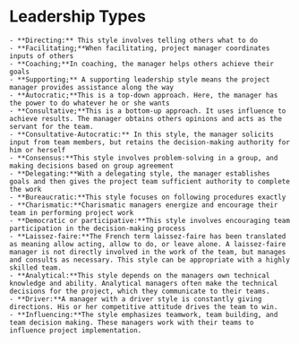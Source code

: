 # Leadership Types

	- **Directing:** This style involves telling others what to do
	- **Facilitating;**When facilitating, project manager coordinates inputs of others
	- **Coaching;**In coaching, the manager helps others achieve their goals
	- **Supporting;** A supporting leadership style means the project manager provides assistance along the way
	- **Autocratic;**This is a top-down approach. Here, the manager has the power to do whatever he or she wants
	- **Consultative;**This is a bottom-up approach. It uses influence to achieve results. The manager obtains others opinions and acts as the servant for the team.
	- **Consultative-Autocratic:** In this style, the manager solicits input from team members, but retains the decision-making authority for him or herself
	- **Consensus:**This style involves problem-solving in a group, and making decisions based on group agreement
	- **Delegating:**With a delegating style, the manager establishes goals and then gives the project team sufficient authority to complete the work
	- **Bureaucratic:**This style focuses on following procedures exactly
	- **Charismatic:**Charismatic managers energize and encourage their team in performing project work
	- **Democratic or participative:**This style involves encouraging team participation in the decision-making process
	- **Laissez-faire:**The French term laissez-faire has been translated as meaning allow acting, allow to do, or leave alone. A laissez-faire manager is not directly involved in the work of the team, but manages and consults as necessary. This style can be appropriate with a highly skilled team.
	- **Analytical:**This style depends on the managers own technical knowledge and ability. Analytical managers often make the technical decisions for the project, which they communicate to their teams.
	- **Driver:**A manager with a driver style is constantly giving directions. His or her competitive attitude drives the team to win.
	- **Influencing:**The style emphasizes teamwork, team building, and team decision making. These managers work with their teams to influence project implementation.
